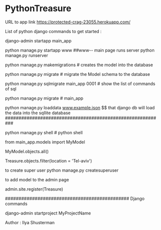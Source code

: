 # PythonTreasure

URL to app link https://protected-crag-23055.herokuapp.com/

List of python django commands to get started : 

django-admin startapp main_app

python manage.py startapp www 
##www-- main page
runs server
python manage.py runserver

python manage.py makemigrations # creates the model into the database

python manage.py migrate # migrate the Model schema to the database

python manage.py sqlmigrate main_app 0001  # show the list of commands of sql

python manage.py migrate # main_app 

python manage.py loaddata www.example.json $$ that django db will load the data into the sqllite database
###########################################################

python manage.py shell # python shell

from main_app.models import MyModel

MyModel.objects.all()

Treasure.objects.filter(location = 'Tel-aviv')

to create super user 
python manage.py createsuperuser

to add model to the admin page 

admin.site.register(Treasure)

##############################################
Django commands 

django-admin startproject MyProjectName



Author :
Ilya Shusterman

